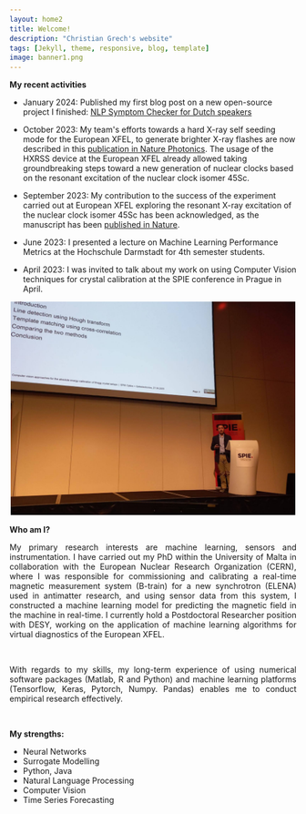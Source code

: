 ```yaml
---
layout: home2
title: Welcome!
description: "Christian Grech's website"
tags: [Jekyll, theme, responsive, blog, template]
image: banner1.png
---
```

**My recent activities**

* January 2024: Published my first blog post on a new open-source project I finished: [NLP Symptom Checker for Dutch speakers](https://christiangrech.medium.com/building-a-robust-dutch-nlp-symptom-checker-from-data-to-deployment-e389d874a247)

* October 2023: My team's efforts towards a hard X-ray self seeding mode for the European XFEL, to generate brighter X-ray flashes are now described in this  [publication in Nature Photonics](https://www.nature.com/articles/s41566-023-01305-x). The usage of the HXRSS device at the European XFEL already allowed taking groundbreaking steps toward a new generation of nuclear clocks based on the resonant excitation of the nuclear clock isomer 45Sc. <br>

* September 2023: My contribution to the success of the experiment carried out at European XFEL exploring the resonant X-ray excitation of the nuclear clock isomer 45Sc has been acknowledged, as the manuscript has been [published in Nature](https://www.nature.com/articles/s41586-023-06491-w). <br>

* June 2023: I presented a lecture on Machine Learning Performance Metrics at the Hochschule Darmstadt for 4th semester students. <br>

* April 2023: I was invited to talk about my work on using Computer Vision techniques for crystal calibration at the SPIE conference in Prague in April. <br>

<p align="center">
  <img src="https://github.com/cgre23/cgre23.github.io/blob/master/images/spie_image.jpg?raw=true" width="500" title="Presenting my work at the SPIE Optics and Optoelectronics Conference in April.">
</p>




**Who am I?**
<br>

<p align="justify">My primary research interests are machine learning, sensors and instrumentation. I have carried out my PhD within the University of Malta in collaboration with the European Nuclear Research Organization (CERN), where I was responsible for commissioning and calibrating a real-time magnetic measurement system (B-train) for a new synchrotron (ELENA) used in antimatter research, and using sensor data from this system, I constructed a machine learning model for predicting the magnetic field in the machine in real-time. I currently hold a Postdoctoral Researcher position with DESY, working on the application of machine learning algorithms for virtual diagnostics of the European XFEL. </p><br>

<p align="justify">With regards to my skills, my long-term experience of using numerical software packages (Matlab, R and Python) and machine learning platforms (Tensorflow, Keras, Pytorch, Numpy. Pandas) enables me to conduct empirical research effectively. </p>
<br>

**My strengths:**

<ul>
  <li>Neural Networks</li>
  <li>Surrogate Modelling</li>
  <li>Python, Java</li>
  <li>Natural Language Processing</li>
  <li>Computer Vision</li>
  <li>Time Series Forecasting</li>
</ul>  
